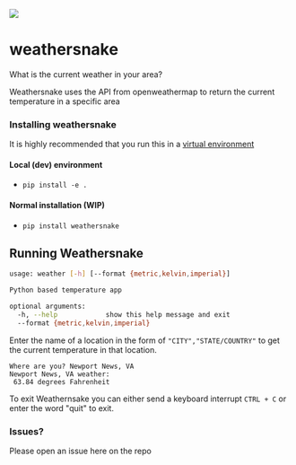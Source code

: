 ![](https://travis-ci.org/ericcheatham/weathersnake.svg?branch=master)

# weathersnake
What is the current weather in your area?

Weathersnake uses the API from openweathermap to return the current temperature in a specific area

### Installing weathersnake
It is highly recommended that you run this in a [virtual environment](https://virtualenvwrapper.readthedocs.io/en/latest/#)

#### Local (dev) environment
- `pip install -e .`

#### Normal installation (WIP)
- `pip install weathersnake`


## Running Weathersnake

```bash
usage: weather [-h] [--format {metric,kelvin,imperial}]

Python based temperature app

optional arguments:
  -h, --help            show this help message and exit
  --format {metric,kelvin,imperial}
```

Enter the name of a location in the form of `"CITY","STATE/COUNTRY"` to get the current temperature in that location.

```
Where are you? Newport News, VA
Newport News, VA weather:
 63.84 degrees Fahrenheit
```

To exit Weathernsake you can either send a keyboard interrupt `CTRL + C` or enter
the word "quit" to exit.

### Issues?
Please open an issue here on the repo
